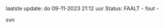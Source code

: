 laatste update: 
do 09-11-2023 21:12   uur 
Status: FAALT - fout - 
<div class="service R">svn</div>